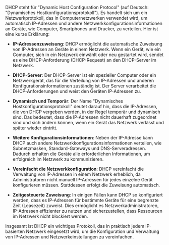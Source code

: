 DHCP steht für "Dynamic Host Configuration Protocol" (auf Deutsch: "Dynamisches Hostkonfigurationsprotokoll"). Es handelt sich um ein Netzwerkprotokoll, das in Computernetzwerken verwendet wird, um automatisch IP-Adressen und andere Netzwerkkonfigurationsinformationen an Geräte, wie Computer, Smartphones und Drucker, zu verteilen. Hier ist eine kurze Erklärung:

- **IP-Adressenzuweisung**: DHCP ermöglicht die automatische Zuweisung von IP-Adressen an Geräte in einem Netzwerk. Wenn ein Gerät, wie ein Computer, sich in ein Netzwerk einwählt oder neu gestartet wird, sendet es eine DHCP-Anforderung (DHCP-Request) an den DHCP-Server im Netzwerk.

- **DHCP-Server**: Der DHCP-Server ist ein spezieller Computer oder ein Netzwerkgerät, das für die Verteilung von IP-Adressen und anderen Konfigurationsinformationen zuständig ist. Der Server verarbeitet die DHCP-Anforderungen und weist den Geräten IP-Adressen zu.

- **Dynamisch und Temporär**: Der Name "Dynamisches Hostkonfigurationsprotokoll" deutet darauf hin, dass die IP-Adressen, die von DHCP vergeben werden, in der Regel temporär und dynamisch sind. Das bedeutet, dass die IP-Adressen nicht dauerhaft zugeordnet sind und sich ändern können, wenn ein Gerät das Netzwerk verlässt und später wieder eintritt.

- **Weitere Konfigurationsinformationen**: Neben der IP-Adresse kann DHCP auch andere Netzwerkkonfigurationsinformationen verteilen, wie Subnetzmasken, Standard-Gateways und DNS-Serveradressen. Dadurch erhalten die Geräte alle erforderlichen Informationen, um erfolgreich im Netzwerk zu kommunizieren.

- **Vereinfacht die Netzwerkkonfiguration**: DHCP vereinfacht die Verwaltung von IP-Adressen in einem Netzwerk erheblich, da Administratoren nicht manuell IP-Adressen für jedes einzelne Gerät konfigurieren müssen. Stattdessen erfolgt die Zuweisung automatisch.

- **Zeitgesteuerte Zuweisung**: In einigen Fällen kann DHCP so konfiguriert werden, dass es IP-Adressen für bestimmte Geräte für eine begrenzte Zeit (Leasezeit) zuweist. Dies ermöglicht es Netzwerkadministratoren, IP-Adressen effizienter zu nutzen und sicherzustellen, dass Ressourcen im Netzwerk nicht blockiert werden.

Insgesamt ist DHCP ein wichtiges Protokoll, das in praktisch jedem IP-basierten Netzwerk eingesetzt wird, um die Konfiguration und Verwaltung von IP-Adressen und Netzwerkeinstellungen zu vereinfachen.